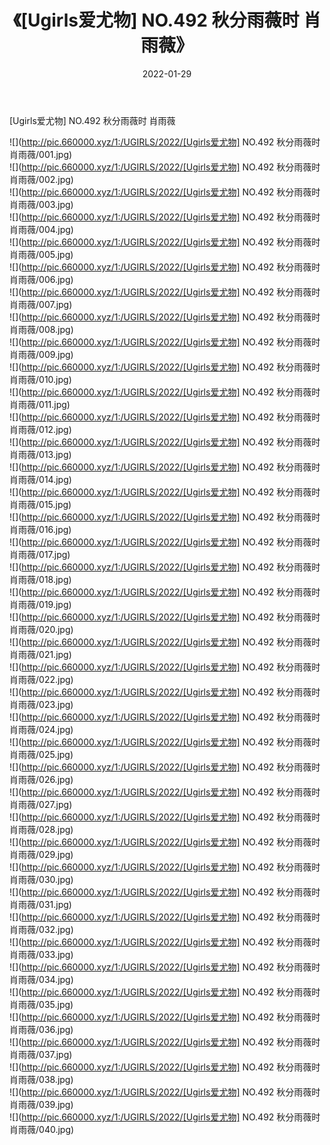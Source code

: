 ﻿---
layout: post
title:  《[Ugirls爱尤物] NO.492 秋分雨薇时 肖雨薇》
date:   2022-01-29
img: http://pic.660000.xyz/1:/UGIRLS/2022/[Ugirls爱尤物] NO.492 秋分雨薇时 肖雨薇/000.jpg
categories: [美女, 清纯, 唯美]
---

[Ugirls爱尤物] NO.492 秋分雨薇时 肖雨薇

 ![](http://pic.660000.xyz/1:/UGIRLS/2022/[Ugirls爱尤物] NO.492 秋分雨薇时 肖雨薇/001.jpg) <br>![](http://pic.660000.xyz/1:/UGIRLS/2022/[Ugirls爱尤物] NO.492 秋分雨薇时 肖雨薇/002.jpg) <br>![](http://pic.660000.xyz/1:/UGIRLS/2022/[Ugirls爱尤物] NO.492 秋分雨薇时 肖雨薇/003.jpg) <br>![](http://pic.660000.xyz/1:/UGIRLS/2022/[Ugirls爱尤物] NO.492 秋分雨薇时 肖雨薇/004.jpg) <br>![](http://pic.660000.xyz/1:/UGIRLS/2022/[Ugirls爱尤物] NO.492 秋分雨薇时 肖雨薇/005.jpg) <br>![](http://pic.660000.xyz/1:/UGIRLS/2022/[Ugirls爱尤物] NO.492 秋分雨薇时 肖雨薇/006.jpg) <br>![](http://pic.660000.xyz/1:/UGIRLS/2022/[Ugirls爱尤物] NO.492 秋分雨薇时 肖雨薇/007.jpg) <br>![](http://pic.660000.xyz/1:/UGIRLS/2022/[Ugirls爱尤物] NO.492 秋分雨薇时 肖雨薇/008.jpg) <br>![](http://pic.660000.xyz/1:/UGIRLS/2022/[Ugirls爱尤物] NO.492 秋分雨薇时 肖雨薇/009.jpg) <br>![](http://pic.660000.xyz/1:/UGIRLS/2022/[Ugirls爱尤物] NO.492 秋分雨薇时 肖雨薇/010.jpg) <br>![](http://pic.660000.xyz/1:/UGIRLS/2022/[Ugirls爱尤物] NO.492 秋分雨薇时 肖雨薇/011.jpg) <br>![](http://pic.660000.xyz/1:/UGIRLS/2022/[Ugirls爱尤物] NO.492 秋分雨薇时 肖雨薇/012.jpg) <br>![](http://pic.660000.xyz/1:/UGIRLS/2022/[Ugirls爱尤物] NO.492 秋分雨薇时 肖雨薇/013.jpg) <br>![](http://pic.660000.xyz/1:/UGIRLS/2022/[Ugirls爱尤物] NO.492 秋分雨薇时 肖雨薇/014.jpg) <br>![](http://pic.660000.xyz/1:/UGIRLS/2022/[Ugirls爱尤物] NO.492 秋分雨薇时 肖雨薇/015.jpg) <br>![](http://pic.660000.xyz/1:/UGIRLS/2022/[Ugirls爱尤物] NO.492 秋分雨薇时 肖雨薇/016.jpg) <br>![](http://pic.660000.xyz/1:/UGIRLS/2022/[Ugirls爱尤物] NO.492 秋分雨薇时 肖雨薇/017.jpg) <br>![](http://pic.660000.xyz/1:/UGIRLS/2022/[Ugirls爱尤物] NO.492 秋分雨薇时 肖雨薇/018.jpg) <br>![](http://pic.660000.xyz/1:/UGIRLS/2022/[Ugirls爱尤物] NO.492 秋分雨薇时 肖雨薇/019.jpg) <br>![](http://pic.660000.xyz/1:/UGIRLS/2022/[Ugirls爱尤物] NO.492 秋分雨薇时 肖雨薇/020.jpg) <br>![](http://pic.660000.xyz/1:/UGIRLS/2022/[Ugirls爱尤物] NO.492 秋分雨薇时 肖雨薇/021.jpg) <br>![](http://pic.660000.xyz/1:/UGIRLS/2022/[Ugirls爱尤物] NO.492 秋分雨薇时 肖雨薇/022.jpg) <br>![](http://pic.660000.xyz/1:/UGIRLS/2022/[Ugirls爱尤物] NO.492 秋分雨薇时 肖雨薇/023.jpg) <br>![](http://pic.660000.xyz/1:/UGIRLS/2022/[Ugirls爱尤物] NO.492 秋分雨薇时 肖雨薇/024.jpg) <br>![](http://pic.660000.xyz/1:/UGIRLS/2022/[Ugirls爱尤物] NO.492 秋分雨薇时 肖雨薇/025.jpg) <br>![](http://pic.660000.xyz/1:/UGIRLS/2022/[Ugirls爱尤物] NO.492 秋分雨薇时 肖雨薇/026.jpg) <br>![](http://pic.660000.xyz/1:/UGIRLS/2022/[Ugirls爱尤物] NO.492 秋分雨薇时 肖雨薇/027.jpg) <br>![](http://pic.660000.xyz/1:/UGIRLS/2022/[Ugirls爱尤物] NO.492 秋分雨薇时 肖雨薇/028.jpg) <br>![](http://pic.660000.xyz/1:/UGIRLS/2022/[Ugirls爱尤物] NO.492 秋分雨薇时 肖雨薇/029.jpg) <br>![](http://pic.660000.xyz/1:/UGIRLS/2022/[Ugirls爱尤物] NO.492 秋分雨薇时 肖雨薇/030.jpg) <br>![](http://pic.660000.xyz/1:/UGIRLS/2022/[Ugirls爱尤物] NO.492 秋分雨薇时 肖雨薇/031.jpg) <br>![](http://pic.660000.xyz/1:/UGIRLS/2022/[Ugirls爱尤物] NO.492 秋分雨薇时 肖雨薇/032.jpg) <br>![](http://pic.660000.xyz/1:/UGIRLS/2022/[Ugirls爱尤物] NO.492 秋分雨薇时 肖雨薇/033.jpg) <br>![](http://pic.660000.xyz/1:/UGIRLS/2022/[Ugirls爱尤物] NO.492 秋分雨薇时 肖雨薇/034.jpg) <br>![](http://pic.660000.xyz/1:/UGIRLS/2022/[Ugirls爱尤物] NO.492 秋分雨薇时 肖雨薇/035.jpg) <br>![](http://pic.660000.xyz/1:/UGIRLS/2022/[Ugirls爱尤物] NO.492 秋分雨薇时 肖雨薇/036.jpg) <br>![](http://pic.660000.xyz/1:/UGIRLS/2022/[Ugirls爱尤物] NO.492 秋分雨薇时 肖雨薇/037.jpg) <br>![](http://pic.660000.xyz/1:/UGIRLS/2022/[Ugirls爱尤物] NO.492 秋分雨薇时 肖雨薇/038.jpg) <br>![](http://pic.660000.xyz/1:/UGIRLS/2022/[Ugirls爱尤物] NO.492 秋分雨薇时 肖雨薇/039.jpg) <br>![](http://pic.660000.xyz/1:/UGIRLS/2022/[Ugirls爱尤物] NO.492 秋分雨薇时 肖雨薇/040.jpg) <br>